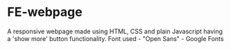 # FE-webpage

A responsive webpage made using HTML, CSS and plain Javascript having a 'show more' button functionality. 
Font used - "Open Sans" - Google Fonts 
